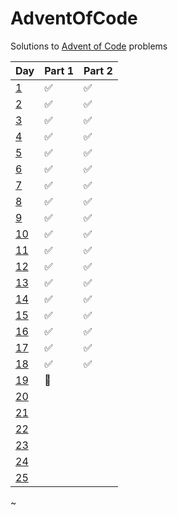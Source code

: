 # AdventOfCode
Solutions to [Advent of Code](http://www.adventofcode.com) problems


Day                                       | Part 1             | Part 2             |
------------------------------------------|--------------------|--------------------|
[1](https://adventofcode.com/2017/day/1)    | :white_check_mark: | :white_check_mark: |
[2](https://adventofcode.com/2017/day/2)    | :white_check_mark: | :white_check_mark: |
[3](https://adventofcode.com/2017/day/3)    | :white_check_mark: | :white_check_mark: |
[4](https://adventofcode.com/2017/day/4)    | :white_check_mark: | :white_check_mark: |
[5](https://adventofcode.com/2017/day/5)    | :white_check_mark: | :white_check_mark: |
[6](https://adventofcode.com/2017/day/6)    | :white_check_mark: | :white_check_mark: |
[7](https://adventofcode.com/2017/day/7)    | :white_check_mark: | :white_check_mark: |
[8](https://adventofcode.com/2017/day/8)    | :white_check_mark: | :white_check_mark: |
[9](https://adventofcode.com/2017/day/9)    | :white_check_mark: | :white_check_mark: |
[10](https://adventofcode.com/2017/day/10)  | :white_check_mark: | :white_check_mark: |
[11](https://adventofcode.com/2017/day/11)  | :white_check_mark: | :white_check_mark: |
[12](https://adventofcode.com/2017/day/12)  | :white_check_mark: | :white_check_mark: |
[13](https://adventofcode.com/2017/day/13)  | :white_check_mark: | :white_check_mark: |
[14](https://adventofcode.com/2017/day/14)  | :white_check_mark: | :white_check_mark: |
[15](https://adventofcode.com/2017/day/15)  | :white_check_mark: | :white_check_mark: |
[16](https://adventofcode.com/2017/day/16)  | :white_check_mark: | :white_check_mark: |
[17](https://adventofcode.com/2017/day/17)  | :white_check_mark: | :white_check_mark: |
[18](https://adventofcode.com/2017/day/18)  | :white_check_mark: | :white_check_mark: |
[19](https://adventofcode.com/2017/day/19)  | :construction:     |                    |
[20](https://adventofcode.com/2017/day/20)  |                    |                    |
[21](https://adventofcode.com/2017/day/21)  |                    |                    |
[22](https://adventofcode.com/2017/day/22)  |                    |                    |
[23](https://adventofcode.com/2017/day/23)  |                    |                    |
[24](https://adventofcode.com/2017/day/24)  |                    |                    |
[25](https://adventofcode.com/2017/day/25)  |                    |                    |
~




